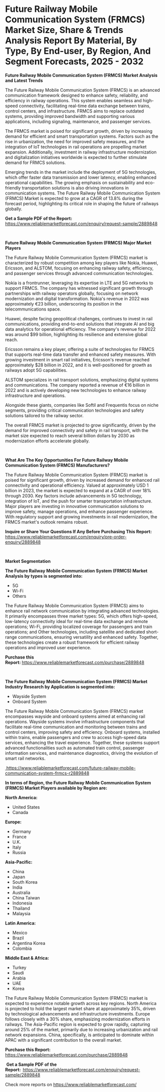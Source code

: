 <p><h1>Future Railway Mobile Communication System (FRMCS) Market Size, Share & Trends Analysis Report By Material, By Type, By End-user, By Region, And Segment Forecasts, 2025 - 2032</h1></p><p><strong>Future Railway Mobile Communication System (FRMCS) Market Analysis and Latest Trends</strong></p>
<p><p>The Future Railway Mobile Communication System (FRMCS) is an advanced communication framework designed to enhance safety, reliability, and efficiency in railway operations. This system enables seamless and high-speed connectivity, facilitating real-time data exchange between trains, control centers, and infrastructure. FRMCS aims to replace outdated systems, providing improved bandwidth and supporting various applications, including signaling, maintenance, and passenger services.</p><p>The FRMCS market is poised for significant growth, driven by increasing demand for efficient and smart transportation systems. Factors such as the rise in urbanization, the need for improved safety measures, and the integration of IoT technologies in rail operations are propelling market expansion. Additionally, investment in railway infrastructure modernization and digitalization initiatives worldwide is expected to further stimulate demand for FRMCS solutions.</p><p>Emerging trends in the market include the deployment of 5G technologies, which offer faster data transmission and lower latency, enabling enhanced operational capabilities. The growing emphasis on sustainability and eco-friendly transportation solutions is also driving innovations in communication systems. The Future Railway Mobile Communication System (FRMCS) Market is expected to grow at a CAGR of 13.8% during the forecast period, highlighting its critical role in shaping the future of railways globally.</p></p>
<p><strong>Get a Sample PDF of the Report:&nbsp;</strong> <a href="https://www.reliablemarketforecast.com/enquiry/request-sample/2889848?utm_campaign=2336&utm_medium=2&utm_source=Github&utm_content=ia&utm_term=14032025&utm_id=future-railway-mobile-communication-system-frmcs">https://www.reliablemarketforecast.com/enquiry/request-sample/2889848</a></p>
<p>&nbsp;</p>
<p><strong>Future Railway Mobile Communication System (FRMCS) Major Market Players</strong></p>
<p><p>The Future Railway Mobile Communication System (FRMCS) market is characterized by robust competition among key players like Nokia, Huawei, Ericsson, and ALSTOM, focusing on enhancing railway safety, efficiency, and passenger services through advanced communication technologies.</p><p>Nokia is a frontrunner, leveraging its expertise in LTE and 5G networks to support FRMCS. The company has witnessed significant growth through partnerships with railway operators globally, focusing on network modernization and digital transformation. Nokia's revenue in 2022 was approximately €23 billion, underscoring its position in the telecommunications space.</p><p>Huawei, despite facing geopolitical challenges, continues to invest in rail communications, providing end-to-end solutions that integrate AI and big data analytics for operational efficiency. The company's revenue for 2022 was around $99 billion, highlighting its resilience and extensive global reach.</p><p>Ericsson remains a key player, offering a suite of technologies for FRMCS that supports real-time data transfer and enhanced safety measures. With growing investment in smart rail initiatives, Ericsson's revenue reached approximately $28 billion in 2022, and it is well-positioned for growth as railways adopt 5G capabilities.</p><p>ALSTOM specializes in rail transport solutions, emphasizing digital systems and communications. The company reported a revenue of €16 billion in 2022 and is actively developing new technologies to enhance railway infrastructure and operations.</p><p>Alongside these giants, companies like Softil and Frequentis focus on niche segments, providing critical communication technologies and safety solutions tailored to the railway sector.</p><p>The overall FRMCS market is projected to grow significantly, driven by the demand for improved connectivity and safety in rail transport, with the market size expected to reach several billion dollars by 2030 as modernization efforts accelerate globally.</p></p>
<p>&nbsp;</p>
<p><strong>What Are The Key Opportunities For Future Railway Mobile Communication System (FRMCS) Manufacturers?</strong></p>
<p><p>The Future Railway Mobile Communication System (FRMCS) market is poised for significant growth, driven by increased demand for enhanced rail connectivity and operational efficiency. Valued at approximately USD 1 billion in 2023, the market is expected to expand at a CAGR of over 18% through 2030. Key factors include advancements in 5G technology, integration of IoT, and the push for smarter transportation infrastructure. Major players are investing in innovative communication solutions to improve safety, manage operations, and enhance passenger experience. With regulatory support and growing investments in rail modernization, the FRMCS market's outlook remains robust.</p></p>
<p><strong>Inquire or Share Your Questions If Any Before Purchasing This Report:</strong> <a href="https://www.reliablemarketforecast.com/enquiry/pre-order-enquiry/2889848?utm_campaign=2336&utm_medium=2&utm_source=Github&utm_content=ia&utm_term=14032025&utm_id=future-railway-mobile-communication-system-frmcs">https://www.reliablemarketforecast.com/enquiry/pre-order-enquiry/2889848</a></p>
<p>&nbsp;</p>
<p><strong>Market Segmentation</strong></p>
<p><strong>The Future Railway Mobile Communication System (FRMCS) Market Analysis by types is segmented into:</strong></p>
<p><ul><li>5G</li><li>Wi-Fi</li><li>Others</li></ul></p>
<p><p>The Future Railway Mobile Communication System (FRMCS) aims to enhance rail network communication by integrating advanced technologies. It primarily encompasses three market types: 5G, which offers high-speed, low-latency connectivity ideal for real-time data exchange and remote operations; Wi-Fi, providing localized coverage for passengers and train operations; and Other technologies, including satellite and dedicated short-range communications, ensuring versatility and enhanced safety. Together, these technologies create a robust framework for efficient railway operations and improved user experience.</p></p>
<p><strong>Purchase this Report:&nbsp;</strong><a href="https://www.reliablemarketforecast.com/purchase/2889848?utm_campaign=2336&utm_medium=2&utm_source=Github&utm_content=ia&utm_term=14032025&utm_id=future-railway-mobile-communication-system-frmcs">https://www.reliablemarketforecast.com/purchase/2889848</a></p>
<p>&nbsp;</p>
<p><strong>The Future Railway Mobile Communication System (FRMCS) Market Industry Research by Application is segmented into:</strong></p>
<p><ul><li>Wayside System</li><li>Onboard System</li></ul></p>
<p><p>The Future Railway Mobile Communication System (FRMCS) market encompasses wayside and onboard systems aimed at enhancing rail operations. Wayside systems involve infrastructure components that facilitate real-time communication and monitoring between trains and control centers, improving safety and efficiency. Onboard systems, installed within trains, enable passengers and crew to access high-speed data services, enhancing the travel experience. Together, these systems support advanced functionalities such as automated train control, passenger information services, and maintenance diagnostics, driving the evolution of smart rail networks.</p></p>
<p><a href="https://www.reliablemarketforecast.com/future-railway-mobile-communication-system-frmcs-r2889848?utm_campaign=2336&utm_medium=2&utm_source=Github&utm_content=ia&utm_term=14032025&utm_id=future-railway-mobile-communication-system-frmcs">&nbsp;https://www.reliablemarketforecast.com/future-railway-mobile-communication-system-frmcs-r2889848</a></p>
<p><strong>In terms of Region, the Future Railway Mobile Communication System (FRMCS) Market Players available by Region are:</strong></p>
<p>
    <p> <strong> North America: </strong>
        <ul>
            <li>United States</li>
            <li>Canada</li>
        </ul>
        </p> 
    <p> <strong> Europe: </strong>
        <ul>
            <li>Germany</li>
            <li>France</li>
            <li>U.K.</li>
            <li>Italy</li>
            <li>Russia</li>
        </ul>
        </p> 
    <p> <strong> Asia-Pacific: </strong>
        <ul>
            <li>China</li>
            <li>Japan</li>
            <li>South Korea</li>
            <li>India</li>
            <li>Australia</li>
            <li>China Taiwan</li>
            <li>Indonesia</li>
            <li>Thailand</li>
            <li>Malaysia</li>
        </ul>
        </p> 
    <p> <strong> Latin America: </strong>
        <ul>
            <li>Mexico</li>
            <li>Brazil</li>
            <li>Argentina Korea</li>
            <li>Colombia</li>
        </ul>
        </p> 
    <p> <strong> Middle East & Africa: </strong>
        <ul>
            <li>Turkey</li>
            <li>Saudi</li>
            <li>Arabia</li>
            <li>UAE</li>
            <li>Korea</li>
        </ul>
    </p>
    </p>
<p><p>The Future Railway Mobile Communication System (FRMCS) market is expected to experience notable growth across key regions. North America is projected to hold the largest market share at approximately 35%, driven by technological advancements and infrastructure investments. Europe follows closely with a 30% share, emphasizing modernization efforts in railways. The Asia-Pacific region is expected to grow rapidly, capturing around 25% of the market, primarily due to increasing urbanization and rail network expansions. China, specifically, is anticipated to dominate within APAC with a significant contribution to the overall market.</p></p>
<p><strong>Purchase this Report: </strong><a href="https://www.reliablemarketforecast.com/purchase/2889848?utm_campaign=2336&utm_medium=2&utm_source=Github&utm_content=ia&utm_term=14032025&utm_id=future-railway-mobile-communication-system-frmcs">https://www.reliablemarketforecast.com/purchase/2889848</a></p>
<p>&nbsp;<strong>Get a Sample PDF of the Report:&nbsp;&nbsp;</strong><a href="https://www.reliablemarketforecast.com/enquiry/request-sample/2889848?utm_campaign=2336&utm_medium=2&utm_source=Github&utm_content=ia&utm_term=14032025&utm_id=future-railway-mobile-communication-system-frmcs">https://www.reliablemarketforecast.com/enquiry/request-sample/2889848</a></p>
<p><strong></strong></p>
<p>Check more reports on <a href="https://www.reliablemarketforecast.com/?utm_campaign=2336&utm_medium=2&utm_source=Github&utm_content=ia&utm_term=14032025&utm_id=future-railway-mobile-communication-system-frmcs">https://www.reliablemarketforecast.com/</a></p>